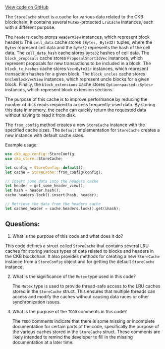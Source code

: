 [View code on GitHub](https://github.com/nervosnetwork/ckb/blob/develop/store/src/cache.rs)

The `StoreCache` struct is a cache for various data related to the CKB blockchain. It contains several `Mutex`-protected `LruCache` instances, each with a different purpose.

The `headers` cache stores `HeaderView` instances, which represent block headers. The `cell_data` cache stores `(Bytes, Byte32)` tuples, where the `Bytes` represent cell data and the `Byte32` represents the hash of the cell data. The `cell_data_hash` cache stores `Byte32` hashes of cell data. The `block_proposals` cache stores `ProposalShortIdVec` instances, which represent proposals for new transactions to be included in a block. The `block_tx_hashes` cache stores `Vec<Byte32>` instances, which represent transaction hashes for a given block. The `block_uncles` cache stores `UncleBlockVecView` instances, which represent uncle blocks for a given block. Finally, the `block_extensions` cache stores `Option<packed::Bytes>` instances, which represent block extension sections.

The purpose of this cache is to improve performance by reducing the number of disk reads required to access frequently-used data. By storing this data in memory, the cache can quickly return the requested data without having to read it from disk.

The `from_config` method creates a new `StoreCache` instance with the specified cache sizes. The `Default` implementation for `StoreCache` creates a new instance with default cache sizes.

Example usage:

```rust
use ckb_app_config::StoreConfig;
use ckb_store::StoreCache;

let config = StoreConfig::default();
let cache = StoreCache::from_config(config);

// Insert some data into the headers cache
let header = get_some_header_view();
let hash = header.hash();
cache.headers.lock().insert(hash, header);

// Retrieve the data from the headers cache
let cached_header = cache.headers.lock().get(&hash);
```
## Questions:
 1. What is the purpose of this code and what does it do?

   This code defines a struct called `StoreCache` that contains several LRU caches for storing various types of data related to blocks and headers in the CKB blockchain. It also provides methods for creating a new `StoreCache` instance from a `StoreConfig` object and for getting the default `StoreCache` instance.

2. What is the significance of the `Mutex` type used in this code?

   The `Mutex` type is used to provide thread-safe access to the LRU caches stored in the `StoreCache` struct. This ensures that multiple threads can access and modify the caches without causing data races or other synchronization issues.

3. What is the purpose of the `TODO` comments in this code?

   The `TODO` comments indicate that there is some missing or incomplete documentation for certain parts of the code, specifically the purpose of the various caches stored in the `StoreCache` struct. These comments are likely intended to remind the developer to fill in the missing documentation at a later time.

